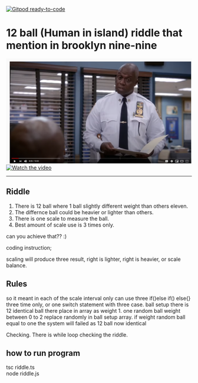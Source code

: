 [![Gitpod ready-to-code](https://img.shields.io/badge/Gitpod-ready--to--code-blue?logo=gitpod)](https://gitpod.io/#https://github.com/RaisTMJ/twelve-ball-riddle)

# 12 ball (Human in island) riddle that mention in brooklyn nine-nine

[![Watch the video](preview-image.png)](https://www.youtube.com/watch?v=cCOUmCy691s) 
[![Watch the video](https://i.redd.it/tm8603g4rdmx.gif)](https://www.youtube.com/watch?v=cCOUmCy691s)

-------------

## Riddle
1) There is 12 ball where 1  ball slightly different weight than others eleven.
2) The differnce ball could be heavier or lighter than others.
3) There is one scale to measure the ball.
4) Best amount of scale use is 3 times only.

can you achieve that?? :)

coding instruction;

scaling will produce three result,
right is lighter,
right is heavier,
or scale balance.


## Rules
so it meant in each of the scale interval only can use three if()else if() else{} three time only,
or one switch statement with three case.
ball setup there is 12 identical ball there place in array as weight 1.
one random ball  weight between  0 to 2 replace randomly in ball setup array.
if weight random ball equal to one the system will failed as 12 ball now identical


Checking.
There is while loop checking the riddle.


## how to run program
tsc riddle.ts  
node riddle.js
